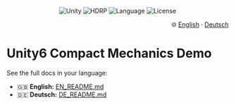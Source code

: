<p align="center">
  <img alt="Unity" src="https://img.shields.io/badge/Unity-6%2B-000000?logo=unity&logoColor=white">
  <img alt="HDRP" src="https://img.shields.io/badge/Render_Pipeline-HDRP-222222?logo=unity&logoColor=white">
  <img alt="Language" src="https://img.shields.io/badge/Sprache-C%23-178600?logo=csharp&logoColor=white">
  <img alt="License" src="https://img.shields.io/badge/Lizenz-MIT-lightgrey.svg">
</p>

<p align="right">🌐
<a href="./EN_README.md">English</a> · <a href="./DE_README.md">Deutsch</a>
</p>

# Unity6 Compact Mechanics Demo

See the full docs in your language:
- 🇬🇧 **English:** [EN_README.md](./EN_README.md)  
- 🇩🇪 **Deutsch:** [DE_README.md](./DE_README.md)